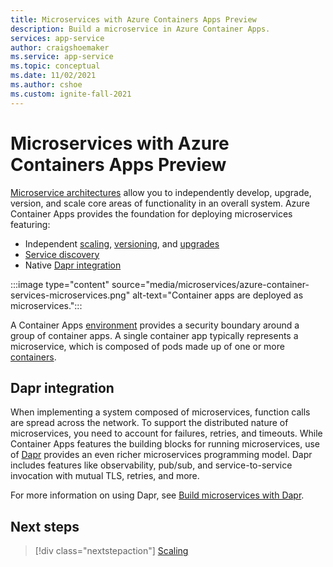 ```yaml
---
title: Microservices with Azure Containers Apps Preview
description: Build a microservice in Azure Container Apps.
services: app-service
author: craigshoemaker
ms.service: app-service
ms.topic: conceptual
ms.date: 11/02/2021
ms.author: cshoe
ms.custom: ignite-fall-2021
---
```


# Microservices with Azure Containers Apps Preview

[Microservice architectures](https://azure.microsoft.com/solutions/microservice-applications/#overview) allow you to independently develop, upgrade, version, and scale core areas of functionality in an overall system. Azure Container Apps provides the foundation for deploying microservices featuring:

- Independent [scaling](scale-app.md), [versioning](application-lifecycle-management.md), and [upgrades](application-lifecycle-management.md)
- [Service discovery](connect-apps.md)
- Native [Dapr integration](microservices-dapr.md)

:::image type="content" source="media/microservices/azure-container-services-microservices.png" alt-text="Container apps are deployed as microservices.":::

A Container Apps [environment](environment.md) provides a security boundary around a group of container apps. A single container app typically represents a microservice, which is composed of pods made up of one or more [containers](containers.md).

## Dapr integration

When implementing a system composed of microservices, function calls are spread across the network. To support the distributed nature of microservices, you need to account for failures, retries, and timeouts. While Container Apps features the building blocks for running microservices, use of [Dapr](https://docs.dapr.io/concepts/overview/) provides an even richer microservices programming model. Dapr includes features like observability, pub/sub, and service-to-service invocation with mutual TLS, retries, and more.

For more information on using Dapr, see [Build microservices with Dapr](microservices-dapr.md).

## Next steps

> [!div class="nextstepaction"]
> [Scaling](scale-app.md)

